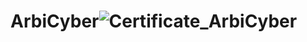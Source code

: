 # ArbiCyber![Certificate_ArbiCyber](https://user-images.githubusercontent.com/81981737/147588146-e3b7dfd8-05fd-4942-afe1-110b0359c423.jpg)
